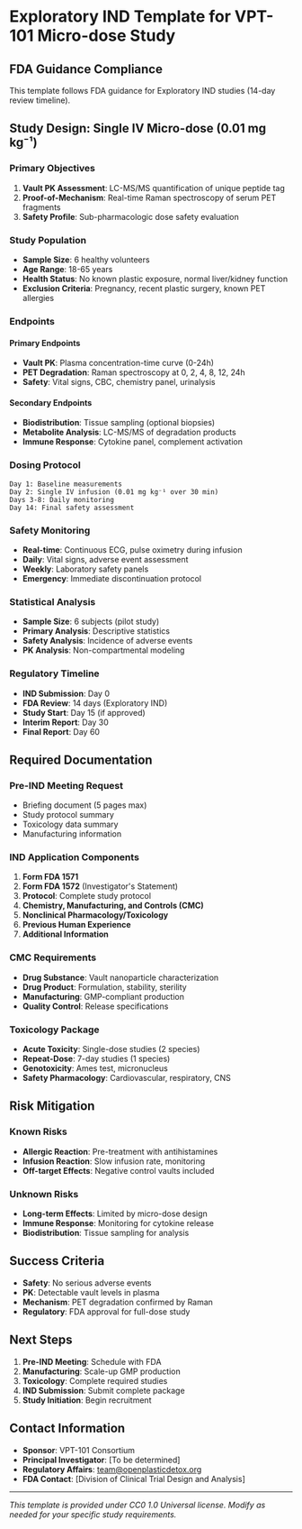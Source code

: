 # Exploratory IND Template for VPT-101 Micro-dose Study

## FDA Guidance Compliance
This template follows FDA guidance for Exploratory IND studies (14-day review timeline).

## Study Design: Single IV Micro-dose (0.01 mg kg⁻¹)

### Primary Objectives
1. **Vault PK Assessment**: LC-MS/MS quantification of unique peptide tag
2. **Proof-of-Mechanism**: Real-time Raman spectroscopy of serum PET fragments
3. **Safety Profile**: Sub-pharmacologic dose safety evaluation

### Study Population
- **Sample Size**: 6 healthy volunteers
- **Age Range**: 18-65 years
- **Health Status**: No known plastic exposure, normal liver/kidney function
- **Exclusion Criteria**: Pregnancy, recent plastic surgery, known PET allergies

### Endpoints

#### Primary Endpoints
- **Vault PK**: Plasma concentration-time curve (0-24h)
- **PET Degradation**: Raman spectroscopy at 0, 2, 4, 8, 12, 24h
- **Safety**: Vital signs, CBC, chemistry panel, urinalysis

#### Secondary Endpoints
- **Biodistribution**: Tissue sampling (optional biopsies)
- **Metabolite Analysis**: LC-MS/MS of degradation products
- **Immune Response**: Cytokine panel, complement activation

### Dosing Protocol
```
Day 1: Baseline measurements
Day 2: Single IV infusion (0.01 mg kg⁻¹ over 30 min)
Days 3-8: Daily monitoring
Day 14: Final safety assessment
```

### Safety Monitoring
- **Real-time**: Continuous ECG, pulse oximetry during infusion
- **Daily**: Vital signs, adverse event assessment
- **Weekly**: Laboratory safety panels
- **Emergency**: Immediate discontinuation protocol

### Statistical Analysis
- **Sample Size**: 6 subjects (pilot study)
- **Primary Analysis**: Descriptive statistics
- **Safety Analysis**: Incidence of adverse events
- **PK Analysis**: Non-compartmental modeling

### Regulatory Timeline
- **IND Submission**: Day 0
- **FDA Review**: 14 days (Exploratory IND)
- **Study Start**: Day 15 (if approved)
- **Interim Report**: Day 30
- **Final Report**: Day 60

## Required Documentation

### Pre-IND Meeting Request
- Briefing document (5 pages max)
- Study protocol summary
- Toxicology data summary
- Manufacturing information

### IND Application Components
1. **Form FDA 1571**
2. **Form FDA 1572** (Investigator's Statement)
3. **Protocol**: Complete study protocol
4. **Chemistry, Manufacturing, and Controls (CMC)**
5. **Nonclinical Pharmacology/Toxicology**
6. **Previous Human Experience**
7. **Additional Information**

### CMC Requirements
- **Drug Substance**: Vault nanoparticle characterization
- **Drug Product**: Formulation, stability, sterility
- **Manufacturing**: GMP-compliant production
- **Quality Control**: Release specifications

### Toxicology Package
- **Acute Toxicity**: Single-dose studies (2 species)
- **Repeat-Dose**: 7-day studies (1 species)
- **Genotoxicity**: Ames test, micronucleus
- **Safety Pharmacology**: Cardiovascular, respiratory, CNS

## Risk Mitigation

### Known Risks
- **Allergic Reaction**: Pre-treatment with antihistamines
- **Infusion Reaction**: Slow infusion rate, monitoring
- **Off-target Effects**: Negative control vaults included

### Unknown Risks
- **Long-term Effects**: Limited by micro-dose design
- **Immune Response**: Monitoring for cytokine release
- **Biodistribution**: Tissue sampling for analysis

## Success Criteria
- **Safety**: No serious adverse events
- **PK**: Detectable vault levels in plasma
- **Mechanism**: PET degradation confirmed by Raman
- **Regulatory**: FDA approval for full-dose study

## Next Steps
1. **Pre-IND Meeting**: Schedule with FDA
2. **Manufacturing**: Scale-up GMP production
3. **Toxicology**: Complete required studies
4. **IND Submission**: Submit complete package
5. **Study Initiation**: Begin recruitment

## Contact Information
- **Sponsor**: VPT-101 Consortium
- **Principal Investigator**: [To be determined]
- **Regulatory Affairs**: team@openplasticdetox.org
- **FDA Contact**: [Division of Clinical Trial Design and Analysis]

---

*This template is provided under CC0 1.0 Universal license. Modify as needed for your specific study requirements.* 